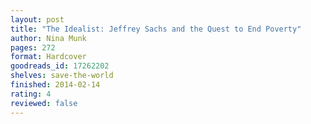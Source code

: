 ```yaml
---
layout: post
title: "The Idealist: Jeffrey Sachs and the Quest to End Poverty"
author: Nina Munk
pages: 272
format: Hardcover
goodreads_id: 17262202
shelves: save-the-world
finished: 2014-02-14
rating: 4
reviewed: false
---
```

